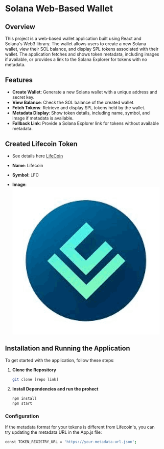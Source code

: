 # Solana Web-Based Wallet

## Overview

This project is a web-based wallet application built using React and Solana's Web3 library. The wallet allows users to create a new Solana wallet, view their SOL balance, and display SPL tokens associated with their wallet. The application fetches and shows token metadata, including images if available, or provides a link to the Solana Explorer for tokens with no metadata.

## Features

- **Create Wallet**: Generate a new Solana wallet with a unique address and secret key.
- **View Balance**: Check the SOL balance of the created wallet.
- **Fetch Tokens**: Retrieve and display SPL tokens held by the wallet.
- **Metadata Display**: Show token details, including name, symbol, and image if metadata is available.
- **Fallback Link**: Provide a Solana Explorer link for tokens without available metadata.

## Created Lifecoin Token

- See details here [LifeCoin](https://explorer.solana.com/address/2j9cBV9yir5dPUwVWWQsuQwuoy8xbSKrPbhjfRgBijqd?cluster=devnet)
  
- **Name**: Lifecoin
- **Symbol**: LFC
- **Image**: ![Lifecoin Image](https://raw.githubusercontent.com/SUNIDHI-JAIN125/MetaData-Token/main/lifecoin%20.png)


## Installation and Running the Application

To get started with the application, follow these steps:

1. **Clone the Repository**

   ```bash
   git clone [repo link]

2. **Install Dependencies and run the prohect**

   ```bash
   npm install
   npm start

 ### Configuration
 If the metadata format for your tokens is different from Lifecoin's, you can try  updating the metadata URL in the App.js file:
 
   ```bash
   const TOKEN_REGISTRY_URL = 'https://your-metadata-url.json';
    
